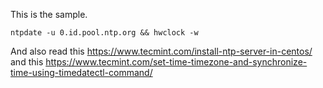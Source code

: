 This is the sample.
```
ntpdate -u 0.id.pool.ntp.org && hwclock -w
```
And also read this https://www.tecmint.com/install-ntp-server-in-centos/ and this https://www.tecmint.com/set-time-timezone-and-synchronize-time-using-timedatectl-command/
